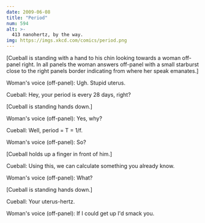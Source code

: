 ```yaml
---
date: 2009-06-08
title: "Period"
num: 594
alt: >-
  413 nanohertz, by the way.
img: https://imgs.xkcd.com/comics/period.png
---
```

[Cueball is standing with a hand to his chin looking towards a woman off-panel right. In all panels the woman answers off-panel with a small starburst close to the right panels border indicating from where her speak emanates.]

Woman's voice (off-panel): Ugh. Stupid uterus.

Cueball: Hey, your period is every 28 days, right?

[Cueball is standing hands down.]

Woman's voice (off-panel): Yes, why?

Cueball: Well, period = T = 1/f.

Woman's voice (off-panel): So?

[Cueball holds up a finger in front of him.]

Cueball: Using this, we can calculate something you already know.

Woman's voice (off-panel): What?

[Cueball is standing hands down.]

Cueball: Your uterus-hertz.

Woman's voice (off-panel): If I could get up I'd smack you.